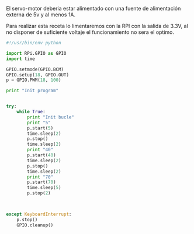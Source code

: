 

El servo-motor deberia estar alimentado con una fuente de alimentación externa de 5v y al menos 1A.

Para realizar esta receta lo limentaremos con la RPI con la salida de 3.3V, al no disponer de suficiente voltaje el funcionamiento no sera el optimo. 


```python
#!/usr/bin/env python

import RPi.GPIO as GPIO
import time

GPIO.setmode(GPIO.BCM)
GPIO.setup(18, GPIO.OUT)
p = GPIO.PWM(18, 100)

print "Init program"


try:
    while True:
        print "Init bucle"
        print "5"
        p.start(5)
        time.sleep(2)
        p.stop()
        time.sleep(2)
        print "40"
        p.start(40)
        time.sleep(2)
        p.stop()
        time.sleep(2)
        print "70"
        p.start(70)
        time.sleep(5)
        p.stop(2)
        


except KeyboardInterrupt:
    p.stop()
    GPIO.cleanup()
    
```
    
    
    
